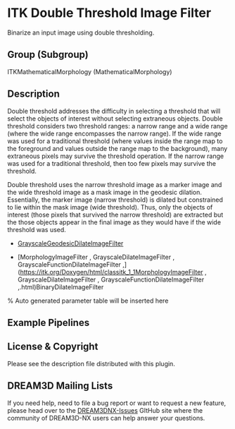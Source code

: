 # ITK Double Threshold Image Filter

Binarize an input image using double thresholding.

## Group (Subgroup)

ITKMathematicalMorphology (MathematicalMorphology)

## Description

Double threshold addresses the difficulty in selecting a threshold that will select the objects of interest without selecting extraneous objects. Double threshold considers two threshold ranges: a narrow range and a wide range (where the wide range encompasses the narrow range). If the wide range was used for a traditional threshold (where values inside the range map to the foreground and values outside the range map to the background), many extraneous pixels may survive the threshold operation. If the narrow range was used for a traditional threshold, then too few pixels may survive the threshold.

Double threshold uses the narrow threshold image as a marker image and the wide threshold image as a mask image in the geodesic dilation. Essentially, the marker image (narrow threshold) is dilated but constrained to lie within the mask image (wide threshold). Thus, only the objects of interest (those pixels that survived the narrow threshold) are extracted but the those objects appear in the final image as they would have if the wide threshold was used.
- [GrayscaleGeodesicDilateImageFilter](https://itk.org/Doxygen/html/classitk_1_1GrayscaleGeodesicDilateImageFilter.html)

- [MorphologyImageFilter , GrayscaleDilateImageFilter , GrayscaleFunctionDilateImageFilter ,](https://itk.org/Doxygen/html/classitk_1_1MorphologyImageFilter , GrayscaleDilateImageFilter , GrayscaleFunctionDilateImageFilter ,.html)BinaryDilateImageFilter


% Auto generated parameter table will be inserted here

## Example Pipelines

## License & Copyright

Please see the description file distributed with this plugin.

## DREAM3D Mailing Lists

If you need help, need to file a bug report or want to request a new feature, please head over to the [DREAM3DNX-Issues](https://github.com/BlueQuartzSoftware/DREAM3DNX-Issues/discussions) GItHub site where the community of DREAM3D-NX users can help answer your questions.
